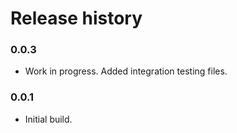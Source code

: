 # Release history

### 0.0.3
* Work in progress. Added integration testing files.

### 0.0.1
* Initial build.
